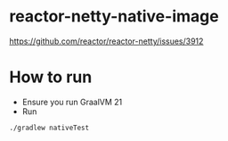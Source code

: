 # reactor-netty-native-image
https://github.com/reactor/reactor-netty/issues/3912

# How to run
* Ensure you run GraalVM 21
* Run

```shell
./gradlew nativeTest
```